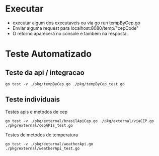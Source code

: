 # Executar
- executar algum dos executaveis ou via go run tempByCep.go
- Enviar alguma request para localhost:8080/temp/"cepCode"
- O retorno aparecerá no console e também na resposta.

# Teste Automatizado

## Teste da api / integracao
```
go test -v ./pkg/tempByCep.go ./pkg/tempByCep_test.go
```

## Teste individuais

Testes apis e metodos de cep
```
go test -v ./pkg/external/brasilApiCep.go ./pkg/external/viaCEP.go ./pkg/external/cepAPIs_test.go
```
Testes de metodos de temperatura
```
go test -v ./pkg/external/weatherApi.go ./pkg/external/weatherApi_test.go
```
